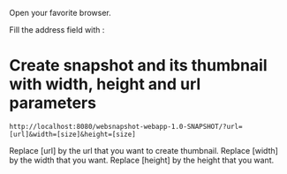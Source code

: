 Open your favorite browser.

Fill the address field with :

# Create snapshot and its thumbnail with width, height and url parameters

<code>http://localhost:8080/websnapshot-webapp-1.0-SNAPSHOT/?url=[url]&width=[size]&height=[size]</code>

Replace [url] by the url that you want to create thumbnail.
Replace [width] by the width that you want.
Replace [height] by the height that you want.